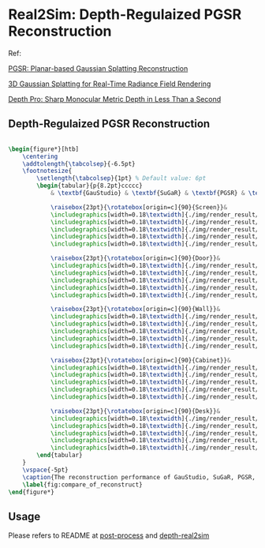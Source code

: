 # Real2Sim: Depth-Regulaized PGSR Reconstruction

Ref: 

[PGSR: Planar-based Gaussian Splatting Reconstruction](https://github.com/zju3dv/PGSR)

[3D Gaussian Splatting for Real-Time Radiance Field Rendering](https://github.com/graphdeco-inria/gaussian-splatting/tree/dev?tab=readme-ov-file#depth-regularization)

[Depth Pro: Sharp Monocular Metric Depth in Less Than a Second](https://github.com/apple/ml-depth-pro)  

## Depth-Regulaized PGSR Reconstruction

```latex

\begin{figure*}[htb]
    \centering
    \addtolength{\tabcolsep}{-6.5pt}
    \footnotesize{
        \setlength{\tabcolsep}{1pt} % Default value: 6pt
        \begin{tabular}{p{8.2pt}ccccc}
            & \textbf{GauStudio} & \textbf{SuGaR} & \textbf{PGSR} & \textbf{Ours} & \textbf{GT} \\

            \raisebox{23pt}{\rotatebox[origin=c]{90}{Screen}}&
            \includegraphics[width=0.18\textwidth]{./img/render_result/gs/0112.png} &
            \includegraphics[width=0.18\textwidth]{./img/render_result/sugar/0112.png} &
            \includegraphics[width=0.18\textwidth]{./img/render_result/pgsr/0112.png} &
            \includegraphics[width=0.18\textwidth]{./img/render_result/pgsr_dn/0112.png} &
            \includegraphics[width=0.18\textwidth]{./img/render_result/gt/0112.png} \\

            \raisebox{23pt}{\rotatebox[origin=c]{90}{Door}}&
            \includegraphics[width=0.18\textwidth]{./img/render_result/gs/0016.png} &
            \includegraphics[width=0.18\textwidth]{./img/render_result/sugar/0016.png} &
            \includegraphics[width=0.18\textwidth]{./img/render_result/pgsr/0016.png} &
            \includegraphics[width=0.18\textwidth]{./img/render_result/pgsr_dn/0016.png} &
            \includegraphics[width=0.18\textwidth]{./img/render_result/gt/0016.png} \\

            \raisebox{23pt}{\rotatebox[origin=c]{90}{Wall}}&
            \includegraphics[width=0.18\textwidth]{./img/render_result/gs/0019.png} &
            \includegraphics[width=0.18\textwidth]{./img/render_result/sugar/0019.png} &
            \includegraphics[width=0.18\textwidth]{./img/render_result/pgsr/0019.png} &
            \includegraphics[width=0.18\textwidth]{./img/render_result/pgsr_dn/0019.png} &
            \includegraphics[width=0.18\textwidth]{./img/render_result/gt/0019.png} \\

            \raisebox{23pt}{\rotatebox[origin=c]{90}{Cabinet}}&
            \includegraphics[width=0.18\textwidth]{./img/render_result/gs/0073.png} &
            \includegraphics[width=0.18\textwidth]{./img/render_result/sugar/0073.png} &
            \includegraphics[width=0.18\textwidth]{./img/render_result/pgsr/0073.png} &
            \includegraphics[width=0.18\textwidth]{./img/render_result/pgsr_dn/0073.png} &
            \includegraphics[width=0.18\textwidth]{./img/render_result/gt/0073.png} \\

            \raisebox{23pt}{\rotatebox[origin=c]{90}{Desk}}&
            \includegraphics[width=0.18\textwidth]{./img/render_result/gs/0024.png} &
            \includegraphics[width=0.18\textwidth]{./img/render_result/sugar/0024.png} &
            \includegraphics[width=0.18\textwidth]{./img/render_result/pgsr/0024.png} &
            \includegraphics[width=0.18\textwidth]{./img/render_result/pgsr_dn/0024.png} &
            \includegraphics[width=0.18\textwidth]{./img/render_result/gt/0024.png} \\
        \end{tabular}
    }
    \vspace{-5pt}
    \caption{The reconstruction performance of GauStudio, SuGaR, PGSR, and our proposed method on real-world captured images is evaluated. Compared to 3DGS and SuGaR, PGSR provides an improved visual experience. Building upon PGSR, our method incorporates regularization loss terms for depth and normal vectors, achieving smoother planar surfaces, such as walls, doors, and screens, and demonstrating more robust handling of transparent surfaces like glass.}
    \label{fig:compare_of_reconstruct}
\end{figure*}
```

## Usage

Please refers to README at [post-process](https://github.com/pzhren/InfiniteWorld/blob/master/real2sim/post-process/README.md) and [depth-real2sim](https://github.com/Faccococo/PGSR?tab=readme-ov-file#pgsr-planar-based-gaussian-splatting-for-efficient-and-high-fidelity-surface-reconstruction)
